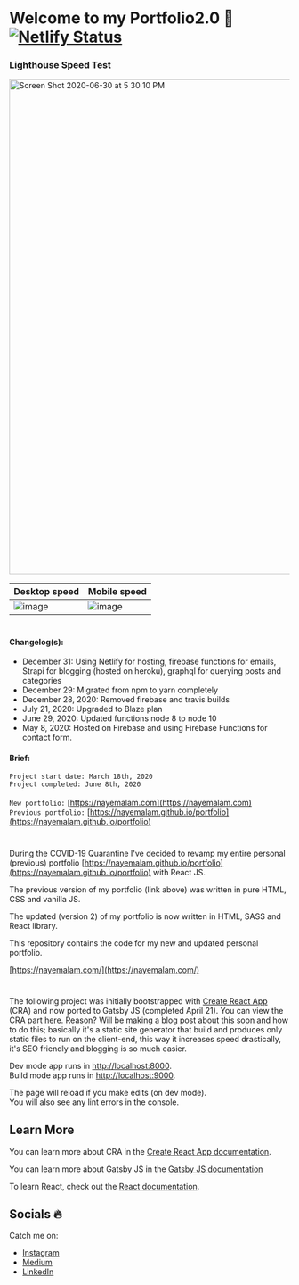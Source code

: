 # Welcome to my Portfolio2.0 🚀 [![Netlify Status](https://api.netlify.com/api/v1/badges/31c0e7d0-1c58-4965-b211-4470dc9c11d0/deploy-status)](https://app.netlify.com/sites/nayemalam-portfolio/deploys)

### Lighthouse Speed Test

<img width="887" alt="Screen Shot 2020-06-30 at 5 30 10 PM" src="https://user-images.githubusercontent.com/25883629/86179176-cb605d00-baf7-11ea-968b-e8c4af391d9b.png">

| Desktop speed                                                                                                  | Mobile speed                                                                                                   |
| -------------------------------------------------------------------------------------------------------------- | -------------------------------------------------------------------------------------------------------------- |
| ![image](https://user-images.githubusercontent.com/25883629/84351997-7c737780-ab8a-11ea-854b-ce542a2ca47e.png) | ![image](https://user-images.githubusercontent.com/25883629/84351937-5f3ea900-ab8a-11ea-94ad-9dd91e3468b4.png) |

#

#### Changelog(s):

- December 31: Using Netlify for hosting, firebase functions for emails, Strapi for blogging (hosted on heroku), graphql for querying posts and categories
- December 29: Migrated from npm to yarn completely
- December 28, 2020: Removed firebase and travis builds
- July 21, 2020: Upgraded to Blaze plan
- June 29, 2020: Updated functions node 8 to node 10
- May 8, 2020: Hosted on Firebase and using Firebase Functions for contact form.

#### Brief:

`Project start date: March 18th, 2020` <br/>
`Project completed: June 8th, 2020` <br/> <br/>
`New portfolio:` [https://nayemalam.com](https://nayemalam.com) <br/>
`Previous portfolio:` [https://nayemalam.github.io/portfolio](https://nayemalam.github.io/portfolio)

#

During the COVID-19 Quarantine I've decided to revamp my entire personal (previous) portfolio [https://nayemalam.github.io/portfolio](https://nayemalam.github.io/portfolio) with React JS.

The previous version of my portfolio (link above) was written in pure HTML, CSS and vanilla JS.

The updated (version 2) of my portfolio is now written in HTML, SASS and React library.

This repository contains the code for my new and updated personal portfolio.

[https://nayemalam.com/](https://nayemalam.com/)

#

The following project was initially bootstrapped with [Create React App](https://github.com/facebook/create-react-app) (CRA) and now ported to Gatsby JS (completed April 21). You can view the CRA part [here](https://github.com/nayemalam/portfoliov2/tree/cra-backup). Reason? Will be making a blog post about this soon and how to do this; basically it's a static site generator that build and produces only static files to run on the client-end, this way it increases speed drastically, it's SEO friendly and blogging is so much easier.

Dev mode app runs in [http://localhost:8000](http://localhost:8000). <br/>
Build mode app runs in [http://localhost:9000](http://localhost:9000).

The page will reload if you make edits (on dev mode). <br />
You will also see any lint errors in the console.

## Learn More

You can learn more about CRA in the [Create React App documentation](https://facebook.github.io/create-react-app/docs/getting-started).

You can learn more about Gatsby JS in the [Gatsby JS documentation](https://www.gatsbyjs.org/)

To learn React, check out the [React documentation](https://reactjs.org/).

## Socials 🔥

Catch me on:

- [Instagram](https://www.instagram.com/nayem_wizdom/)
- [Medium](https://medium.com/@nayemalam)
- [LinkedIn](https://www.linkedin.com/in/nayemalam/)
